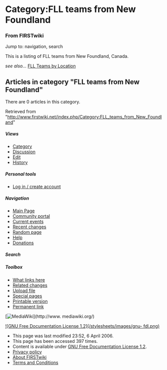 # Category:FLL teams from New Foundland

### From FIRSTwiki

Jump to: navigation, search

This is a listing of FLL teams from New Foundland, Canada.

_see also..._ [FLL Teams by Location](/index.php/FLL_Teams_by_Location "FLL
Teams by Location" )

  

## Articles in category "FLL teams from New Foundland"

There are 0 articles in this category.

Retrieved from
"<http://www.firstwiki.net/index.php/Category:FLL_teams_from_New_Foundland>"

##### Views

  * [Category](/index.php/Category:FLL_teams_from_New_Foundland)
  * [Discussion](/index.php?title=Category_talk:FLL_teams_from_New_Foundland&action=edit)
  * [Edit](/index.php?title=Category:FLL_teams_from_New_Foundland&action=edit)
  * [History](/index.php?title=Category:FLL_teams_from_New_Foundland&action=history)

##### Personal tools

  * [Log in / create account](/index.php?title=Special:Userlogin&returnto=Category:FLL_teams_from_New_Foundland)

[](/index.php/Main_Page "Main Page" )

##### Navigation

  * [Main Page](/index.php/Main_Page)
  * [Community portal](/index.php/FIRSTwiki:Community_portal)
  * [Current events](/index.php/Current_events)
  * [Recent changes](/index.php/Special:Recentchanges)
  * [Random page](/index.php/Special:Random)
  * [Help](/index.php/Help:Contents)
  * [Donations](/index.php/FIRSTwiki:Site_support)

##### Search



##### Toolbox

  * [What links here](/index.php/Special:Whatlinkshere/Category:FLL_teams_from_New_Foundland)
  * [Related changes](/index.php/Special:Recentchangeslinked/Category:FLL_teams_from_New_Foundland)
  * [Upload file](/index.php/Special:Upload)
  * [Special pages](/index.php/Special:Specialpages)
  * [Printable version](/index.php?title=Category:FLL_teams_from_New_Foundland&printable=yes)
  * [Permanent link](/index.php?title=Category:FLL_teams_from_New_Foundland&oldid=46087)

[![MediaWiki](/skins/common/images/poweredby_mediawiki_88x31.png)](http://www.
mediawiki.org/)

[![GNU Free Documentation License 1.2](/stylesheets/images/gnu-
fdl.png)](http://www.gnu.org/copyleft/fdl.html)

  * This page was last modified 23:52, 6 April 2006.
  * This page has been accessed 397 times.
  * Content is available under [GNU Free Documentation License 1.2](http://www.gnu.org/copyleft/fdl.html "http://www.gnu.org/copyleft/fdl.html" ).
  * [Privacy policy](/index.php/FIRSTwiki:Privacy_policy "FIRSTwiki:Privacy policy" )
  * [About FIRSTwiki](/index.php/FIRSTwiki:About "FIRSTwiki:About" )
  * [Terms and Conditions](/index.php/FIRSTwiki:Terms_and_conditions "FIRSTwiki:Terms and conditions" )

